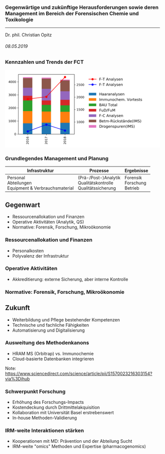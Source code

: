 ### Gegenw&auml;rtige und zuk&uuml;nftige Herausforderungen sowie deren Management im Bereich der Forensischen Chemie und Toxikologie
---
Dr. phil. Christian Opitz

###### 08.05.2019



### Kennzahlen und Trends der FCT

![Ich](052019_fct_app/images/barplot.png)<!-- .element height="100%" width="100%" style="border: 0; background: None; box-shadow: None" -->


### Grundlegendes Management und Planung

| Infrastruktur | Prozesse           | Ergebnisse  |
| ------------- |--------------------| ------------|
| Personal<br> Abteilungen<br> Equipment & Verbrauchsmaterial | (Pr&auml;-/Post-)Analytik<br> Qualit&auml;tskontrolle<br> Qualit&auml;tssicherung | Forensik<br> Forschung<br> Betrieb |



## Gegenwart

* Ressourcenallokation und Finanzen<!-- .element: class="fragment" data-fragment-index="1" -->
* Operative Aktivit&auml;ten (Analytik, QS)<!-- .element: class="fragment" data-fragment-index="2" -->
* Normative: Forensik, Forschung, Mikro&ouml;konomie<!-- .element: class="fragment" data-fragment-index="3" -->


### Ressourcenallokation und Finanzen

- Personalkosten<!-- .element: class="fragment" data-fragment-index="1" -->
- Polyvalenz der Infrastruktur <!-- .element: class="fragment" data-fragment-index="2" -->


### Operative Aktivit&auml;ten

- Akkreditierung: externe Sicherung, aber interne Kontrolle<!-- .element: class="fragment" data-fragment-index="1" -->


### Normative: Forensik, Forschung, Mikro&ouml;konomie



## Zukunft

- Weiterbildung und Pflege bestehender Kompetenzen<!-- .element: class="fragment" data-fragment-index="1" -->
- Technische und fachliche F&auml;higkeiten<!-- .element: class="fragment" data-fragment-index="2" -->
- Automatisierung und Digitalisierung<!-- .element: class="fragment" data-fragment-index="3" -->


### Ausweitung des Methodenkanons

- HRAM MS (Orbitrap) vs. Immunochemie
- Cloud-basierte Datenbanken integrieren

Note: https://www.sciencedirect.com/science/article/pii/S1570023216303154?via%3Dihub


### Schwerpunkt Forschung

- Erh&ouml;hung des Forschungs-Impacts  
- Kostendeckung durch Drittmittelakquisition
- Kollaboration mit Universit&auml;t Basel erstrebenswert
- In-house Methoden-Validierung


### IRM-weite Interaktionen st&auml;rken

- Kooperationen mit MD: Pr&auml;vention und der Abteilung Sucht
- IRM-weite "omics" Methoden und Expertise (pharmacogenomics)<!-- .element: class="fragment" data-fragment-index="1" -->
